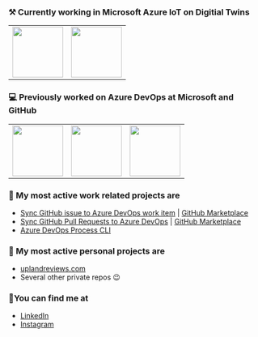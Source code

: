 ### ⚒ Currently working in Microsoft Azure IoT on Digitial Twins

<table>
  <tr>
    <td>
        <img src="https://upload.wikimedia.org/wikipedia/commons/thumb/4/44/Microsoft_logo.svg/1024px-Microsoft_logo.svg.png" width="100px" />
      </td> 
      <td>
        <img src="https://docs.microsoft.com/answers/topics/25491/icon.html?t=168451" width="100px" />
      </td>      
  </tr>
</table>

### 💻 Previously worked on Azure DevOps at Microsoft and GitHub

<table>
  <tr>
    <td>
        <img src="https://upload.wikimedia.org/wikipedia/commons/thumb/4/44/Microsoft_logo.svg/1024px-Microsoft_logo.svg.png" width="100px" />
      </td>
      <td>
        <img src="https://github.githubassets.com/images/modules/logos_page/GitHub-Mark.png" width="100px" />
      </td>    
      <td>
        <img src="https://store-images.s-microsoft.com/image/apps.45766.90bc905c-7e74-44bd-8e35-b6a66582227b.70681edc-518a-48c0-b3d1-3793746b3be4.4b202b3e-a046-4a2f-8d63-ccd79995f2bd.png" width="100px" />
      </td>
  </tr>
</table>

### 👯 My most active work related projects are

- [Sync GitHub issue to Azure DevOps work item](https://github.com/danhellem/github-actions-issue-to-work-item) | [GitHub Marketplace](https://github.com/marketplace/actions/github-issues-to-azure-devops)
- [Sync GitHub Pull Requests to Azure DevOps](https://github.com/danhellem/github-actions-pr-to-work-item) | [GitHub Marketplace](https://github.com/marketplace/actions/sync-pull-requests-to-azure-boards)
- [Azure DevOps Process CLI](https://github.com/danhellem/azure-devops-process-cli)

### 🌱 My most active personal projects are

- [uplandreviews.com](https://github.com/uplandprojects/uplandreviews.com)
- Several other private repos 😉

### 🔭You can find me at

- [LinkedIn](https://www.linkedin.com/in/danhellem/)
- [Instagram](https://www.instagram.com/danhellem/)


